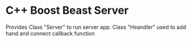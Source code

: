 # C++ Boost Beast Server
Provides Class "Server" to run server app.
Class "Heandler" used to add hand and connect callback function
